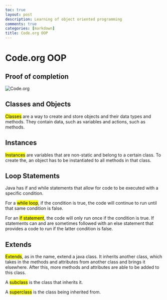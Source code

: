 ```yaml
---
toc: true 
layout: post
description: Learning of object oriented programming 
comments: true
categories: [markdown]
title: Code.org OOP
---
```


# Code.org OOP

## Proof of completion
![Code.org](code.org2_pic.png)

## Classes and Objects

<mark >Classes</mark> are a way to create and store objects and their data types and methods. They contain data, such as variables and actions, such as methods.

## Instances

<mark >Instances</mark> are variables that are non-static and belong to a certain class. To create the, an object has to be instantiated to all methods in that class. 

## Loop Statements

Java has if and while statements that allow for code to be executed with a specific condition. 

For a <mark >while loop</mark>, if the condition is true, the code will continue to run until that same condition is false. 

For an <mark >if statement</mark>, the code will only run once if the condition is true. If statements can and are sometimes followed with an else statement that provides a code to run if the latter condition is false.

## Extends

<mark >Extends</mark>, as in the name, extend a java class. It inherits another class, which takes in the methods and attributes from another class and brings it elsewhere. After this, more methods and attributes are able to be added to this class.

A <mark >subclass</mark> is the class that inherits it.

A <mark >superclass</mark> is the class being inherited from. 